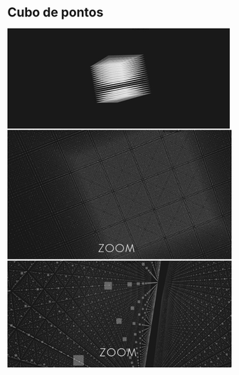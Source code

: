 <h1> Cubo de pontos </h1>
<img style="" src="https://github.com/scbCode/threeJS_Cubo3dPontos/blob/master/relative/screenshot/01.jpg">
<br>
<img style="" src="https://github.com/scbCode/threeJS_Cubo3dPontos/blob/master/relative/screenshot/02.jpg">
<br>
<img style="" src="https://github.com/scbCode/threeJS_Cubo3dPontos/blob/master/relative/screenshot/03.jpg">

